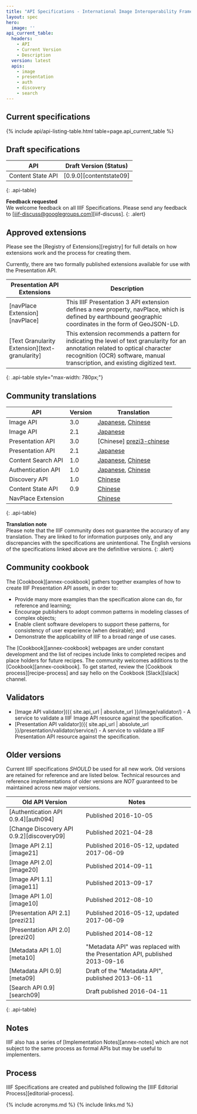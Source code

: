 ```yaml
---
title: "API Specifications - International Image Interoperability Framework™"
layout: spec
hero:
  image: ''
api_current_table:
  headers:
    - API
    - Current Version
    - Description
  version: latest
  apis:
    - image
    - presentation
    - auth
    - discovery
    - search
---
```


## Current specifications

{% include api/api-listing-table.html table=page.api_current_table %}

## Draft specifications

| API                  | Draft Version (Status) |
| -------------------- | ---------------------- |
| Content State API    | [0.9.0][contentstate09]|
{: .api-table}

__Feedback requested__<br/>
We welcome feedback on all IIIF Specifications. Please send any feedback to [iiif-discuss@googlegroups.com][iiif-discuss].
{: .alert}

## Approved extensions

Please see the [Registry of Extensions][registry] for full details on how extensions work and the process for creating them. 

Currently, there are two formally published extensions available for use with the Presentation API.

| Presentation API Extensions    | Description |
| ------------------------------ | ----------- |
| [navPlace Extension][navPlace] | This IIIF Presentation 3 API extension defines a new property, navPlace, which is defined by earthbound geographic coordinates in the form of GeoJSON-LD. |
| [Text Granularity Extension][text-granularity] | This extension recommends a pattern for indicating the level of text granularity for an annotation related to optical character recognition (OCR) software, manual transcription, and existing digitized text. |
{: .api-table style="max-width: 780px;"}




## Community translations

| API                | Version | Translation           |
| ------------------ | ------- | --------------------- |
| Image API          | 3.0   | [Japanese][image3-jp], [Chinese][image3-chinese]|
| Image API          | 2.1   | [Japanese][image-jp] |
| Presentation API   | 3.0   | [Chinese] [prezi3-chinese] |
| Presentation API   | 2.1   | [Japanese][prezi-jp] |
| Content Search API | 1.0   | [Japanese][search-jp], [Chinese][contentsearch1-chinese]|
| Authentication API | 1.0   | [Japanese][auth-jp], [Chinese][auth1-chinese] |
| Discovery API      | 1.0   | [Chinese][discovery1-chinese] |
| Content State API  | 0.9   | [Chinese][contentstate-09-chinese] |
|NavPlace Extension  |       | [Chinese][Navplace-chinese]
{: .api-table}

__Translation note__<br/>
Please note that the IIIF community does not guarantee the accuracy of any translation. They are linked to for information purposes only, and any discrepancies with the specifications are unintentional. The English versions of the specifications linked above are the definitive versions.
{: .alert}

## Community cookbook

The [Cookbook][annex-cookbook] gathers together examples of how to create IIIF Presentation API assets, in order to:

* Provide many more examples than the specification alone can do, for reference and learning;
* Encourage publishers to adopt common patterns in modeling classes of complex objects;
* Enable client software developers to support these patterns, for consistency of user experience (when desirable); and
* Demonstrate the applicability of IIIF to a broad range of use cases.

The [Cookbook][annex-cookbook] webpages are under constant development and the list of recipes include links to completed recipes and place holders for future recipes. The community welcomes additions to the [Cookbook][annex-cookbook]. To get started, review the [Cookbook process][recipe-process] and say hello on the Cookbook [Slack][slack] channel.

## Validators


- [Image API validator]({{ site.api_url | absolute_url }}/image/validator/) - A service to validate a IIIF Image API resource against the specification.
- [Presentation API validator]({{ site.api_url | absolute_url }}/presentation/validator/service/) - A service to validate a IIIF Presentation API resource against the specification.

## Older versions

Current IIIF specifications _SHOULD_ be used for all new work. Old versions are retained for reference and are listed below. Technical resources and reference implementations of older versions are _NOT_ guaranteed to be maintained across new major versions.

| Old API Version            | Notes |
| -------------------------- | ----- |
| [Authentication API 0.9.4][auth094] | Published 2016-10-05 |
| [Change Discovery API 0.9.2][discovery09] | Published 2021-04-28 |
| [Image API 2.1][image21]   | Published 2016-05-12, updated 2017-06-09 |
| [Image API 2.0][image20]   | Published 2014-09-11 |
| [Image API 1.1][image11]   | Published 2013-09-17 |
| [Image API 1.0][image10]   | Published 2012-08-10 |
| [Presentation API 2.1][prezi21] | Published 2016-05-12, updated 2017-06-09 |
| [Presentation API 2.0][prezi20] | Published 2014-08-12 |
| [Metadata API 1.0][meta10] | "Metadata API" was replaced with the Presentation API, published 2013-09-16 |
| [Metadata API 0.9][meta09] | Draft of the "Metadata API", published 2013-06-11 |
| [Search API 0.9][search09] | Draft published 2016-04-11 |
{: .api-table}

## Notes

IIIF also has a series of [Implementation Notes][annex-notes] which are not subject to the same process as formal APIs but may be useful to implementers.

## Process

IIIF Specifications are created and published following the [IIIF Editorial Process][editorial-process].

[image3-jp]: http://www.asahi-net.or.jp/~ax2s-kmtn/ref/iiif/apiimage3.0.html
[image-jp]: http://www.asahi-net.or.jp/~ax2s-kmtn/ref/iiif/apiimage2.1.html
[prezi-jp]: http://www.asahi-net.or.jp/~ax2s-kmtn/ref/iiif/apipresentation2.1.html
[search-jp]: http://www.asahi-net.or.jp/~ax2s-kmtn/ref/iiif/searchapi1.0.html
[auth-jp]: http://www.asahi-net.or.jp/~ax2s-kmtn/ref/iiif/apiauthentication1.0.html
[image3-chinese]: https://www.yuque.com/iiifchina/df4qfk/fwybkl
[prezi3-chinese]: https://www.yuque.com/iiifchina/df4qfk/gpf6od
[auth1-chinese]: https://www.yuque.com/iiifchina/df4qfk/vkxifz
[contentsearch1-chinese]: https://www.yuque.com/iiifchina/df4qfk/ygbnck
[discovery1-chinese]: https://www.yuque.com/iiifchina/df4qfk/hdb26g
[contentstate-09-chinese]: https://www.yuque.com/iiifchina/df4qfk/wysy7i
[navplace-chinese]: https://iiif.io/api/extension/navplace/

{% include acronyms.md %}
{% include links.md %}
